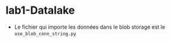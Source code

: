 # lab1-Datalake
- Le fichier qui importe les données dans le blob storage est le `use_blob_conn_string.py`
